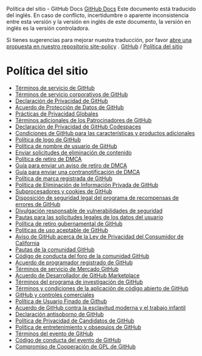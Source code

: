 Política del sitio - GitHub Docs
[GitHub Docs](/es)
Este documento está traducido del inglés. En caso de conflicto, incertidumbre o aparente inconsistencia entre esta versión y la versión en inglés de este documento, la versión en inglés es la versión controladora.

Si tienes sugerencias para mejorar nuestra traducción, por favor
[abre una propuesta en nuestro repositorio site-policy](https://github.com/github/site-policy/issues)
.
[GitHub](/es/github)
/
[Política del sitio](/es/github/site-policy)

# Política del sitio
- [Términos de servicio de GitHub](/es/github/site-policy/github-terms-of-service)
- [Términos de servicio corporativos de GitHub](/es/github/site-policy/github-corporate-terms-of-service)
- [Declaración de Privacidad de GitHub](/es/github/site-policy/github-privacy-statement)
- [Acuerdo de Protección de Datos de GitHub](/es/github/site-policy/github-data-protection-agreement)
- [Prácticas de Privacidad Globales](/es/github/site-policy/global-privacy-practices)
- [Términos adicionales de los Patrocinadores de GitHub](/es/github/site-policy/github-sponsors-additional-terms)
- [Declaración de Privacidad de GitHub Codespaces](/es/github/site-policy/github-codespaces-privacy-statement)
- [Condiciones de GitHub para las características y productos adicionales](/es/github/site-policy/github-terms-for-additional-products-and-features)
- [Política de logo de GitHub](/es/github/site-policy/github-logo-policy)
- [Política de nombre de usuario de GitHub](/es/github/site-policy/github-username-policy)
- [Enviar solicitudes de eliminación de contenido](/es/github/site-policy/submitting-content-removal-requests)
- [Política de retiro de DMCA](/es/github/site-policy/dmca-takedown-policy)
- [Guía para enviar un aviso de retiro de DMCA](/es/github/site-policy/guide-to-submitting-a-dmca-takedown-notice)
- [Guía para enviar una contranotificación de DMCA](/es/github/site-policy/guide-to-submitting-a-dmca-counter-notice)
- [Política de marca registrada de GitHub](/es/github/site-policy/github-trademark-policy)
- [Política de Eliminación de Información Privada de GitHub](/es/github/site-policy/github-private-information-removal-policy)
- [Subprocesadores y cookies de GitHub](/es/github/site-policy/github-subprocessors-and-cookies)
- [Disposición de seguridad legal del programa de recompensas de errores de GitHub](/es/github/site-policy/github-bug-bounty-program-legal-safe-harbor)
- [Divulgación responsable de vulnerabilidades de seguridad](/es/github/site-policy/responsible-disclosure-of-security-vulnerabilities)
- [Pautas para las solicitudes legales de los datos del usuario](/es/github/site-policy/guidelines-for-legal-requests-of-user-data)
- [Política de retiro gubernamental de GitHub](/es/github/site-policy/github-government-takedown-policy)
- [Políticas de uso aceptable de GitHub](/es/github/site-policy/github-acceptable-use-policies)
- [Aviso de GitHub acerca de la Ley de Privacidad del Consumidor de California](/es/github/site-policy/githubs-notice-about-the-california-consumer-privacy-act)
- [Pautas de la comunidad GitHub](/es/github/site-policy/github-community-guidelines)
- [Código de conducta del foro de la comunidad GitHub](/es/github/site-policy/github-community-forum-code-of-conduct)
- [Acuerdo de programador registrado de GitHub](/es/github/site-policy/github-registered-developer-agreement)
- [Términos de servicio de Mercado GitHub](/es/github/site-policy/github-marketplace-terms-of-service)
- [Acuerdo de Desarrollador de GitHub Marketplace](/es/github/site-policy/github-marketplace-developer-agreement)
- [Términos del programa de investigación de GitHub](/es/github/site-policy/github-research-program-terms)
- [Términos y condiciones de la aplicación de código abierto de GitHub](/es/github/site-policy/github-open-source-applications-terms-and-conditions)
- [GitHub y controles comerciales](/es/github/site-policy/github-and-trade-controls)
- [Política de Usuario Finado de Github](/es/github/site-policy/github-deceased-user-policy)
- [Acuerdo de GitHub contra la esclavitud moderna y el trabajo infantil](/es/github/site-policy/github-statement-against-modern-slavery-and-child-labor)
- [Declaración antisoborno de GitHub](/es/github/site-policy/github-anti-bribery-statement)
- [Política de Privacidad de Candidatos de GitHub](/es/github/site-policy/github-candidate-privacy-policy)
- [Política de entretenimiento y obsequios de GitHub](/es/github/site-policy/github-gifts-and-entertainment-policy)
- [Términos del evento de GitHub](/es/github/site-policy/github-event-terms)
- [Código de conducta del evento de GitHub](/es/github/site-policy/github-event-code-of-conduct)
- [Compromiso de Cooperación de GPL de GitHub](/es/github/site-policy/github-gpl-cooperation-commitment)
